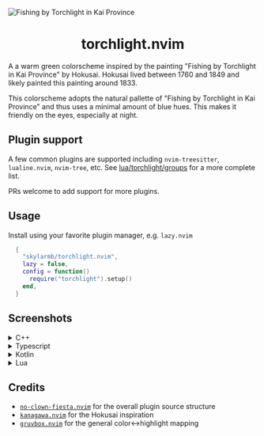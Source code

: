 <img alt="Fishing by Torchlight in Kai Province" src="https://github.com/skylarmb/torchlight.nvim/assets/7543705/216c8205-39e0-4ee8-b1ea-2854b6c9b250"></img>


<h1 style="text-align: center">torchlight.nvim</h1>

A a warm green colorscheme inspired by the painting "Fishing by Torchlight in Kai Province" by Hokusai. Hokusai lived between 1760 and 1849 and likely painted this painting around 1833.

This colorscheme adopts the natural pallette of "Fishing by Torchlight in Kai Province" and thus uses a minimal amount of blue hues. This makes it friendly on the eyes, especially at night.

## Plugin support

A few common plugins are supported including `nvim-treesitter`, `lualine.nvim`, `nvim-tree`, etc. See [lua/torchlight/groups](https://github.com/skylarmb/torchlight.nvim/tree/main/lua/torchlight/groups) for a more complete list. 

PRs welcome to add support for more plugins.

## Usage

Install using your favorite plugin manager, e.g. `lazy.nvim`

```lua
  {
    "skylarmb/torchlight.nvim",
    lazy = false,
    config = function()
      require("torchlight").setup()
    end,
  }
```

## Screenshots 

<details>
   <summary>C++</summary>
<img width="1125" alt="Screenshot 2024-04-21 at 12 04 12 PM" src="https://github.com/skylarmb/torchlight.nvim/assets/7543705/76bccafe-df38-4038-8c6a-1d74bd5afc74">

</details>

<details>
   <summary>Typescript</summary>
<img width="1125" alt="Screenshot 2024-04-21 at 12 05 39 PM" src="https://github.com/skylarmb/torchlight.nvim/assets/7543705/480a94bf-51e8-4f00-98d9-ee639730ac34">

</details>

<details>
   <summary>Kotlin</summary>
<img width="1125" alt="Screenshot 2024-04-21 at 12 03 39 PM" src="https://github.com/skylarmb/torchlight.nvim/assets/7543705/34515439-4a8a-49fd-9b69-badfa5c040d8">

</details>

<details>
   <summary>Lua</summary>
   <img width="1125" alt="Screenshot 2024-04-21 at 12 10 24 PM" src="https://github.com/skylarmb/torchlight.nvim/assets/7543705/6abb2b44-b0fe-41a2-b91f-695022440c81">
</details>

## Credits

- [`no-clown-fiesta.nvim`](https://github.com/aktersnurra/no-clown-fiesta.nvim/tree/master) for the overall plugin source structure
- [`kanagawa.nvim`](https://github.com/rebelot/kanagawa.nvim) for the Hokusai inspiration
- [`gruvbox.nvim`](https://github.com/ellisonleao/gruvbox.nvim) for the general color<->highlight mapping
